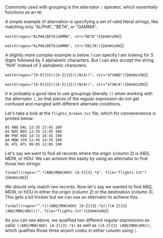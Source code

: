 
Commonly used with grouping is the alternator `|` operator, which essentially functions as an `OR`. 


A simple example of alternation is specifying a set of valid literal strings, like matching only "ALPHA", "BETA", or "GAMMA". 

`match(regex="ALPHA|BETA|GAMMA", str="BETA")`{{execute}}

`match(regex="ALPHA|BETA|GAMMA", str="DELTA")`{{execute}}


 A slightly more complex example is below. I can specify I am looking for 3 digits followed by 3 alphabetic characters. But I can also accept the string "N/A" instead of 3 alphabetic characters. 

`match(regex="[0-9]{3}(([A-Z]{3})|(N/A))", str="473ABQ")`{{execute}}

`match(regex="[0-9]{3}(([A-Z]{3})|(N/A))", str="473N/A")`{{execute}}

It is probably a good idea to use groupings liberally `()` when working with the alternator `|`, so that pieces of the regular expression do not get confused and mangled with different alternate conditions.


Let's take a look at the `flights_broken.txt` file, which for convenenience is printed below: 

```
AS ABQ DAL 12:35 13:45 180
AS BOS BOS 12:35 13:45 180
NK PHX HOU 14:15 16:45 190
AA MDW JFK 12:45 14:35 180
DL ATL ATL 06:05 12:05 190
```

Let's say we want to find all records where the origin (column 2) is ABQ, MDW, or HOU. We can achieve this easily by using an alternator to find those two strings: 

`findall(regex="^.*(ABQ|MDW|HOU) [A-Z]{3}.*$", file="flights.txt")`{{execute}}

We should only match two records. Now let's say we wanted to find ABQ, MDW, or HOU in either the origin (column 2) or the destination (column 3). This gets a bit trickier but we can use an alternator to achieve this.

`findall(regex="^.*(((ABQ|MDW|HOU) [A-Z]{3}.*$)|([A-Z]{3} (ABQ|MDW|HOU)))", file="flights.txt")`{{execute}}

As you can see above, we qualified two different regular expressions as valid: `((ABQ|MDW|HOU) [A-Z]{3}.*$)` as well as `([A-Z]{3} (ABQ|MDW|HOU))`, which qualifies those three airport codes in either column using `|`. 


